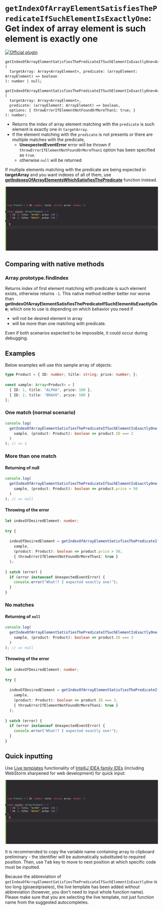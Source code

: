 # `getIndexOfArrayElementSatisfiesThePredicateIfSuchElementIsExactlyOne`: Get index of array element is such element is exactly one

[![Official plugin](https://img.shields.io/badge/IntelliJ_IDEA_Live_Template-getIndexOfArrayElementSatisfiesThePredicateIfSuchElementIsExactlyOne-blue.svg?style=flat)](https://plugins.jetbrains.com/plugin/17638-yamato-daiwa-es-extensions)

```
getIndexOfArrayElementSatisfiesThePredicateIfSuchElementIsExactlyOne<ArrayElement>(
  targetArray: Array<ArrayElement>, predicate: (arrayElement: ArrayElement) => boolean
): number | null;

getIndexOfArrayElementSatisfiesThePredicateIfSuchElementIsExactlyOne<ArrayElement>(
  targetArray: Array<ArrayElement>,
  predicate: (arrayElement: ArrayElement) => boolean,
  options: { throwErrorIfElementNotFoundOrMoreThan1: true; }
): number;
```

* Returns the index of array element matching with the `predicate` is such element is exactly one in `targetArray`.
* If the element matching with the `predicate` is not presents or there are multiple matches with the predicate,
  * **UnexpectedEventError** error will be thrown if `throwErrorIfElementNotFoundOrMoreThan1` option has been specified as `true`.
  * otherwise `null` will be returned

If multiple elements matching with the predicate are being expected in **targetArray** and you want indexes of all of them,
use [**getIndexesOfArrayElementsWhichSatisfiesThePredicate**](https://github.com/TokugawaTakeshi/Yamato-Daiwa-ES-Extensions/blob/master/CoreLibrary/Package/Documentation/Arrays/getIndexesOfArrayElementsWhichSatisfiesThePredicate/getIndexesOfArrayElementsWhichSatisfiesThePredicate.md)
function instead.

![IntelliJ IDEA Live Template](getIndexOfArrayElementSatisfiesThePredicateIfSuchElementIsExactlyOne-LiveTemplateDemo.gif)


## Comparing with native methods
### Array.prototype.findIndex

Returns index of first element matching with predicate is such element exists, otherwise returns `-1`.
This native method neither better nor worse than **getIndexOfArrayElementSatisfiesThePredicateIfSuchElementIsExactlyOne**;
which one to use is depending on which behavior you need if

* will not be desired element in array
* will be more than one matching with predicate.

Even if both scenarios expected to be impossible, it could occur during debugging.


## Examples

Below examples will use this sample array of objects:

```typescript
type Product = { ID: number; title: string; price: number; };

const sample: Array<Product> = [
  { ID: 1, title: "ALPHA", price: 100 },
  { ID: 2, title: "BRAVO", price: 500 }
];
```

### One match (normal scenario)

```typescript
console.log(
  getIndexOfArrayElementSatisfiesThePredicateIfSuchElementIsExactlyOne(
    sample, (product: Product): boolean => product.ID === 2
  )
); // => 1
```

### More than one match
#### Returning of null

```typescript
console.log(
  getIndexOfArrayElementSatisfiesThePredicateIfSuchElementIsExactlyOne(
    sample, (product: Product): boolean => product.price > 50
  )
); // => null
```

#### Throwing of the error

```typescript
let indexOfDesiredElement: number;

try {

  indexOfDesiredElement = getIndexOfArrayElementSatisfiesThePredicateIfSuchElementIsExactlyOne(
    sample,
    (product: Product): boolean => product.price > 50,
    { throwErrorIfElementNotFoundOrMoreThan1: true }
  );
  
} catch (error) {
  if (error instanceof UnexpectedEventError) {
    console.error("What!? I expected exactly one!");
  }
}
```

### No matches
#### Returning of `null`

```typescript
console.log(
  getIndexOfArrayElementSatisfiesThePredicateIfSuchElementIsExactlyOne(
    sample, (product: Product): boolean => product.ID === 3
  )
); // => null
```

#### Throwing of the error

```typescript
let indexOfDesiredElement: number;

try {

  indexOfDesiredElement = getIndexOfArrayElementSatisfiesThePredicateIfSuchElementIsExactlyOne(
    sample,
    (product: Product): boolean => product.ID === 3,
    { throwErrorIfElementNotFoundOrMoreThan1: true }
  );
  
} catch (error) {
  if (error instanceof UnexpectedEventError) {
    console.error("What!? I expected exactly one!");
  }
}
```


## Quick inputting

Use [Live templates](https://www.jetbrains.com/help/idea/using-live-templates.html#live_templates_types) functionality
of [IntelliJ IDEA family IDEs](https://www.jetbrains.com/idea/) (including WebStorm sharpened for web development) for
quick input:

![IntelliJ IDEA Live Template](getIndexOfArrayElementSatisfiesThePredicateIfSuchElementIsExactlyOne-LiveTemplateDemo.gif)

It is recommended to copy the variable name containing array to clipboard preliminary - the identifier will be
automatically substituted to required position. Then, use <kbd>Tab</kbd> key to move to next position at which
specific code must be inputted.

Because the abbreviation of `getIndexOfArrayElementSatisfiesThePredicateIfSuchElementIsExactlyOne` is too long (gioaestpiseieo),
the live template has been added without abbreviation (however, you don't need to input whole function name).
Please make sure that you are selecting the live template, not just function name from the suggested autocompletes.

